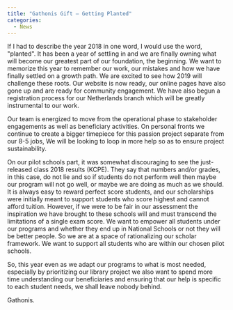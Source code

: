 ```yaml
---
title: "Gathonis Gift – Getting Planted"
categories:
  - News
---
```


If I had to describe the year 2018 in one word, I would use the word, "planted". It has been a year of settling in and we are finally owning what will become our greatest part of our foundation, the beginning. We want to memorize this year to remember our work, our mistakes and how we have finally settled on a growth path. We are excited to see how 2019 will challenge these roots. Our website is now ready, our online pages have also gone up and are ready for community engagement.  We have also begun a registration process for our Netherlands branch which will be greatly instrumental to our work.

Our team is energized to move from the operational phase to stakeholder engagements as well as beneficiary activities. On personal fronts we continue to create a bigger timepiece for this passion project separate from our 8-5 jobs, We will be looking to loop in more help so as to ensure project sustainability.

On our pilot schools part, it was somewhat discouraging to see the just-released class 2018 results (KCPE). They say that numbers and/or grades, in this case, do not lie and so if students do not perform well then maybe our program will not go well, or maybe we are doing as much as we should. It is always easy to reward perfect score students, and our scholarships were initially meant to support students who score highest and cannot afford tuition. However, if we were to be fair in our assessment the inspiration we have brought to these schools will and must transcend the limitations of a single exam score. We want to empower all students under our programs and whether they end up in National Schools or not they will be better people. So we are at a space of rationalizing our scholar framework. We want to support all students who are within our chosen pilot schools.

So, this year even as we adapt our programs to what is most needed, especially by prioritizing our library project we also want to spend more time understanding our beneficiaries and ensuring that our help is specific to each student needs, we shall leave nobody behind.
 
Gathonis.
